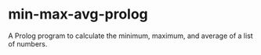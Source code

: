 # min-max-avg-prolog
 A Prolog program to calculate the minimum, maximum, and average of a list of numbers.
